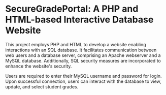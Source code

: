 # **SecureGradePortal: A PHP and HTML-based Interactive Database Website**

This project employs PHP and HTML to develop a website enabling interactions with an SQL database. It facilitates communication between web users and a database server, comprising an Apache webserver and a MySQL database. Additionally, SQL security measures are incorporated to enhance the website's security.

Users are required to enter their MySQL username and password for login. Upon successful connection, users can interact with the database to view, update, and select student grades.
